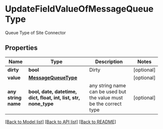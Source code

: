 # UpdateFieldValueOfMessageQueueType

Queue Type of Site Connector

## Properties
Name | Type | Description | Notes
------------ | ------------- | ------------- | -------------
**dirty** | **bool** | Dirty | [optional] 
**value** | [**MessageQueueType**](MessageQueueType.md) |  | [optional] 
**any string name** | **bool, date, datetime, dict, float, int, list, str, none_type** | any string name can be used but the value must be the correct type | [optional]

[[Back to Model list]](../README.md#documentation-for-models) [[Back to API list]](../README.md#documentation-for-api-endpoints) [[Back to README]](../README.md)


